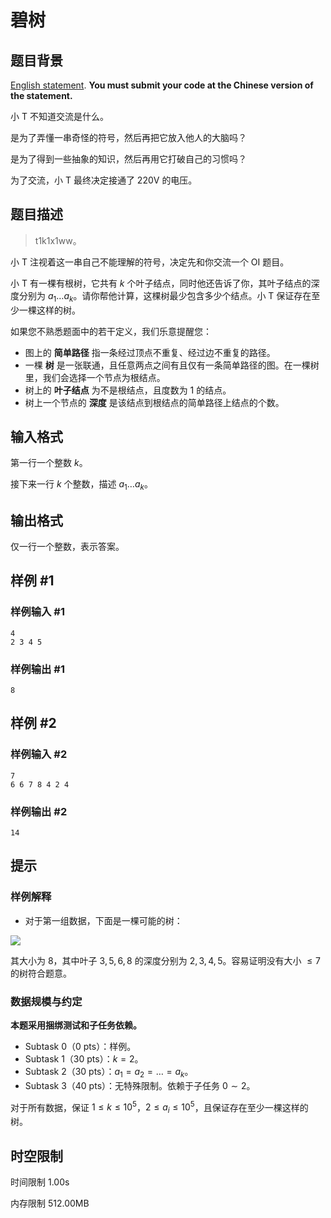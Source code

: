 # 碧树

## 题目背景

[English statement](https://www.luogu.com.cn/problem/U505210). **You must submit your code at the Chinese version of the statement.**

小 T 不知道交流是什么。

是为了弄懂一串奇怪的符号，然后再把它放入他人的大脑吗？

是为了得到一些抽象的知识，然后再用它打破自己的习惯吗？

为了交流，小 T 最终决定接通了 $\text{220V}$ 的电压。

## 题目描述

> t1k1x1ww。

小 T 注视着这一串自己不能理解的符号，决定先和你交流一个 OI 题目。

小 T 有一棵有根树，它共有 $k$ 个叶子结点，同时他还告诉了你，其叶子结点的深度分别为 $a_1\dots a_k$。请你帮他计算，这棵树最少包含多少个结点。小 T 保证存在至少一棵这样的树。

如果您不熟悉题面中的若干定义，我们乐意提醒您：

- 图上的 **简单路径** 指一条经过顶点不重复、经过边不重复的路径。
- 一棵 **树** 是一张联通，且任意两点之间有且仅有一条简单路径的图。在一棵树里，我们会选择一个节点为根结点。
- 树上的 **叶子结点** 为不是根结点，且度数为 $1$ 的结点。
- 树上一个节点的 **深度** 是该结点到根结点的简单路径上结点的个数。

## 输入格式

第一行一个整数 $k$。

接下来一行 $k$ 个整数，描述 $a_1\dots a_k$。

## 输出格式

仅一行一个整数，表示答案。

## 样例 #1

### 样例输入 #1

```
4
2 3 4 5
```

### 样例输出 #1

```
8
```

## 样例 #2

### 样例输入 #2

```
7
6 6 7 8 4 2 4
```

### 样例输出 #2

```
14
```

## 提示

### 样例解释

- 对于第一组数据，下面是一棵可能的树：

![](https://cdn.luogu.com.cn/upload/image_hosting/kh6cgtyp.png?x-oss-process=image/resize,m_lfit,h_400,w_400)

其大小为 $8$，其中叶子 $3, 5, 6, 8$ 的深度分别为 $2, 3, 4, 5$。容易证明没有大小 $\leq 7$ 的树符合题意。

### 数据规模与约定

**本题采用捆绑测试和子任务依赖。**

- Subtask 0（0 pts）：样例。
- Subtask 1（30 pts）：$k = 2$。
- Subtask 2（30 pts）：$a_1 = a_2 = \dots = a_k$。
- Subtask 3（40 pts）：无特殊限制。依赖于子任务 $0 \sim 2$。

对于所有数据，保证 $1 \leq k \leq 10^5$，$2 \leq a_i \leq 10^5$，且保证存在至少一棵这样的树。

## 时空限制



时间限制
1.00s

内存限制
512.00MB
